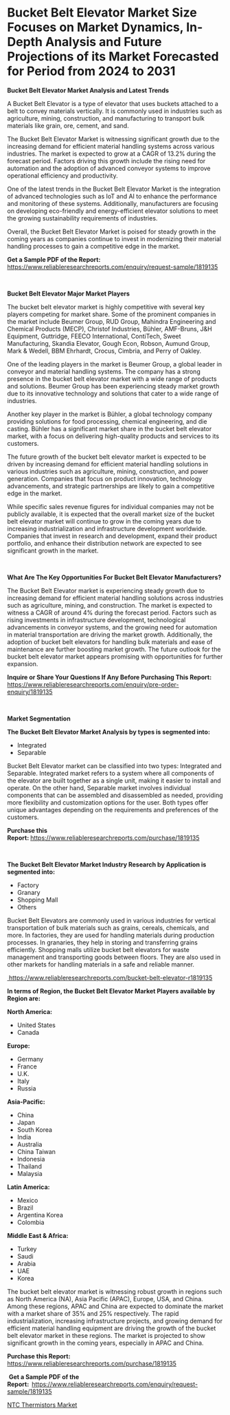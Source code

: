 <p><h1>Bucket Belt Elevator Market Size Focuses on Market Dynamics, In-Depth Analysis and Future Projections of its Market Forecasted for Period from 2024 to 2031</h1></p><p><strong>Bucket Belt Elevator Market Analysis and Latest Trends</strong></p>
<p><p>A Bucket Belt Elevator is a type of elevator that uses buckets attached to a belt to convey materials vertically. It is commonly used in industries such as agriculture, mining, construction, and manufacturing to transport bulk materials like grain, ore, cement, and sand.</p><p>The Bucket Belt Elevator Market is witnessing significant growth due to the increasing demand for efficient material handling systems across various industries. The market is expected to grow at a CAGR of 13.2% during the forecast period. Factors driving this growth include the rising need for automation and the adoption of advanced conveyor systems to improve operational efficiency and productivity.</p><p>One of the latest trends in the Bucket Belt Elevator Market is the integration of advanced technologies such as IoT and AI to enhance the performance and monitoring of these systems. Additionally, manufacturers are focusing on developing eco-friendly and energy-efficient elevator solutions to meet the growing sustainability requirements of industries.</p><p>Overall, the Bucket Belt Elevator Market is poised for steady growth in the coming years as companies continue to invest in modernizing their material handling processes to gain a competitive edge in the market.</p></p>
<p><strong>Get a Sample PDF of the Report:&nbsp;</strong> <a href="https://www.reliableresearchreports.com/enquiry/request-sample/1819135">https://www.reliableresearchreports.com/enquiry/request-sample/1819135</a></p>
<p>&nbsp;</p>
<p><strong>Bucket Belt Elevator Major Market Players</strong></p>
<p><p>The bucket belt elevator market is highly competitive with several key players competing for market share. Some of the prominent companies in the market include Beumer Group, RUD Group, Mahindra Engineering and Chemical Products (MECP), Christof Industries, Bühler, AMF-Bruns, J&H Equipment, Guttridge, FEECO International, ContiTech, Sweet Manufacturing, Skandia Elevator, Gough Econ, Robson, Aumund Group, Mark & Wedell, BBM Ehrhardt, Crocus, Cimbria, and Perry of Oakley.</p><p>One of the leading players in the market is Beumer Group, a global leader in conveyor and material handling systems. The company has a strong presence in the bucket belt elevator market with a wide range of products and solutions. Beumer Group has been experiencing steady market growth due to its innovative technology and solutions that cater to a wide range of industries.</p><p>Another key player in the market is Bühler, a global technology company providing solutions for food processing, chemical engineering, and die casting. Bühler has a significant market share in the bucket belt elevator market, with a focus on delivering high-quality products and services to its customers.</p><p>The future growth of the bucket belt elevator market is expected to be driven by increasing demand for efficient material handling solutions in various industries such as agriculture, mining, construction, and power generation. Companies that focus on product innovation, technology advancements, and strategic partnerships are likely to gain a competitive edge in the market.</p><p>While specific sales revenue figures for individual companies may not be publicly available, it is expected that the overall market size of the bucket belt elevator market will continue to grow in the coming years due to increasing industrialization and infrastructure development worldwide. Companies that invest in research and development, expand their product portfolio, and enhance their distribution network are expected to see significant growth in the market.</p></p>
<p>&nbsp;</p>
<p><strong>What Are The Key Opportunities For Bucket Belt Elevator Manufacturers?</strong></p>
<p><p>The Bucket Belt Elevator market is experiencing steady growth due to increasing demand for efficient material handling solutions across industries such as agriculture, mining, and construction. The market is expected to witness a CAGR of around 4% during the forecast period. Factors such as rising investments in infrastructure development, technological advancements in conveyor systems, and the growing need for automation in material transportation are driving the market growth. Additionally, the adoption of bucket belt elevators for handling bulk materials and ease of maintenance are further boosting market growth. The future outlook for the bucket belt elevator market appears promising with opportunities for further expansion.</p></p>
<p><strong>Inquire or Share Your Questions If Any Before Purchasing This Report:</strong> <a href="https://www.reliableresearchreports.com/enquiry/pre-order-enquiry/1819135">https://www.reliableresearchreports.com/enquiry/pre-order-enquiry/1819135</a></p>
<p>&nbsp;</p>
<p><strong>Market Segmentation</strong></p>
<p><strong>The Bucket Belt Elevator Market Analysis by types is segmented into:</strong></p>
<p><ul><li>Integrated</li><li>Separable</li></ul></p>
<p><p>Bucket Belt Elevator market can be classified into two types: Integrated and Separable. Integrated market refers to a system where all components of the elevator are built together as a single unit, making it easier to install and operate. On the other hand, Separable market involves individual components that can be assembled and disassembled as needed, providing more flexibility and customization options for the user. Both types offer unique advantages depending on the requirements and preferences of the customers.</p></p>
<p><strong>Purchase this Report:&nbsp;</strong><a href="https://www.reliableresearchreports.com/purchase/1819135">https://www.reliableresearchreports.com/purchase/1819135</a></p>
<p>&nbsp;</p>
<p><strong>The Bucket Belt Elevator Market Industry Research by Application is segmented into:</strong></p>
<p><ul><li>Factory</li><li>Granary</li><li>Shopping Mall</li><li>Others</li></ul></p>
<p><p>Bucket Belt Elevators are commonly used in various industries for vertical transportation of bulk materials such as grains, cereals, chemicals, and more. In factories, they are used for handling materials during production processes. In granaries, they help in storing and transferring grains efficiently. Shopping malls utilize bucket belt elevators for waste management and transporting goods between floors. They are also used in other markets for handling materials in a safe and reliable manner.</p></p>
<p><a href="https://www.reliableresearchreports.com/bucket-belt-elevator-r1819135">&nbsp;https://www.reliableresearchreports.com/bucket-belt-elevator-r1819135</a></p>
<p><strong>In terms of Region, the Bucket Belt Elevator Market Players available by Region are:</strong></p>
<p>
    <p> <strong> North America: </strong>
        <ul>
            <li>United States</li>
            <li>Canada</li>
        </ul>
        </p> 
    <p> <strong> Europe: </strong>
        <ul>
            <li>Germany</li>
            <li>France</li>
            <li>U.K.</li>
            <li>Italy</li>
            <li>Russia</li>
        </ul>
        </p> 
    <p> <strong> Asia-Pacific: </strong>
        <ul>
            <li>China</li>
            <li>Japan</li>
            <li>South Korea</li>
            <li>India</li>
            <li>Australia</li>
            <li>China Taiwan</li>
            <li>Indonesia</li>
            <li>Thailand</li>
            <li>Malaysia</li>
        </ul>
        </p> 
    <p> <strong> Latin America: </strong>
        <ul>
            <li>Mexico</li>
            <li>Brazil</li>
            <li>Argentina Korea</li>
            <li>Colombia</li>
        </ul>
        </p> 
    <p> <strong> Middle East & Africa: </strong>
        <ul>
            <li>Turkey</li>
            <li>Saudi</li>
            <li>Arabia</li>
            <li>UAE</li>
            <li>Korea</li>
        </ul>
    </p>
    </p>
<p><p>The bucket belt elevator market is witnessing robust growth in regions such as North America (NA), Asia Pacific (APAC), Europe, USA, and China. Among these regions, APAC and China are expected to dominate the market with a market share of 35% and 25% respectively. The rapid industrialization, increasing infrastructure projects, and growing demand for efficient material handling equipment are driving the growth of the bucket belt elevator market in these regions. The market is projected to show significant growth in the coming years, especially in APAC and China.</p></p>
<p><strong>Purchase this Report: </strong><a href="https://www.reliableresearchreports.com/purchase/1819135">https://www.reliableresearchreports.com/purchase/1819135</a></p>
<p>&nbsp;<strong>Get a Sample PDF of the Report:&nbsp;&nbsp;</strong><a href="https://www.reliableresearchreports.com/enquiry/request-sample/1819135">https://www.reliableresearchreports.com/enquiry/request-sample/1819135</a></p>
<p><strong></strong></p>
<p><p><a href="https://three-jumbo-f6d.notion.site/NTC-Thermistors-Market-Report-Reveals-the-Latest-Trends-And-Growth-Opportunities-of-this-Market-42c39d0788cc4bd88989a553452bbfa6">NTC Thermistors Market</a></p></p>